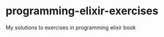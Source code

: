 programming-elixir-exercises
============================

My solutions to exercises in programming elixir book
